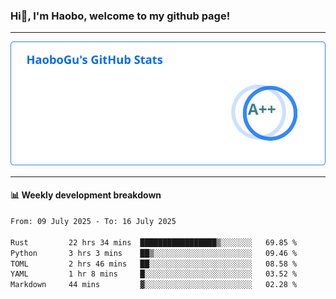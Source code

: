 <!--<h2 align="center"> Hi👋, I'm Haobo, welcome to my github page! </h2>-->
### Hi👋, I'm Haobo, welcome to my github page!
-------

<img href="https://github.com/HaoboGu" src="assets/stats.svg" alt="github stats" /> 

-------

#### 📊 **Weekly development breakdown**
<!--START_SECTION:waka-->

```txt
From: 09 July 2025 - To: 16 July 2025

Rust         22 hrs 34 mins  █████████████████▒░░░░░░░   69.85 %
Python       3 hrs 3 mins    ██▒░░░░░░░░░░░░░░░░░░░░░░   09.46 %
TOML         2 hrs 46 mins   ██░░░░░░░░░░░░░░░░░░░░░░░   08.58 %
YAML         1 hr 8 mins     █░░░░░░░░░░░░░░░░░░░░░░░░   03.52 %
Markdown     44 mins         ▓░░░░░░░░░░░░░░░░░░░░░░░░   02.28 %
```

<!--END_SECTION:waka-->
<!--
backup url: https://github-readme-status-dusky-ten.vercel.app/api?username=HaoboGu&count_private=true&show_icons=true&theme=transparent&border_color=2f80ed
-->
<!--
**HaoboGu/HaoboGu** is a ✨ _special_ ✨ repository because its `README.md` (this file) appears on your GitHub profile.

Here are some ideas to get you started:

- 🔭 I’m currently working on AI-assisted programming tools
- 🌱 I’m currently learning ...
- 👯 I’m looking to collaborate on ...
- 🤔 I’m looking for help with ...
- 💬 Ask me about ...
- 📫 How to reach me: ...
- 😄 Pronouns: ...
- ⚡ Fun fact: ...
-->
